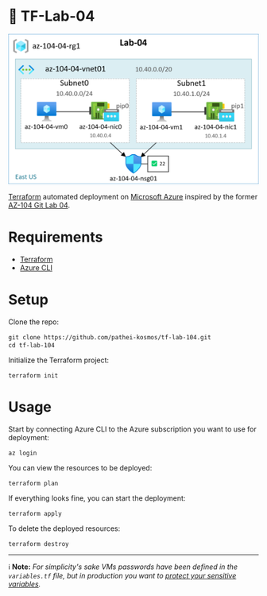 # :microscope: TF-Lab-04

<p align="center">
  <img src="https://github.com/pathei-kosmos/tf-lab-04/blob/master/lab-04.png" alt="Lab infrastructure diagram" />
</p>

[Terraform](https://www.terraform.io/) automated deployment on [Microsoft Azure](https://azure.microsoft.com/en-us) inspired by the former [AZ-104 Git Lab 04](https://microsoftlearning.github.io/AZ-104-MicrosoftAzureAdministrator/Instructions/Labs/LAB_04-Implement_Virtual_Networking.html).

# Requirements

* [Terraform](https://developer.hashicorp.com/terraform/install)
* [Azure CLI](https://learn.microsoft.com/en-us/cli/azure/install-azure-cli)

# Setup

Clone the repo:

```
git clone https://github.com/pathei-kosmos/tf-lab-104.git
cd tf-lab-104
```

Initialize the Terraform project:

```
terraform init
```

# Usage

Start by connecting Azure CLI to the Azure subscription you want to use for deployment:

```
az login
```

You can view the resources to be deployed:

```
terraform plan
```

If everything looks fine, you can start the deployment:

```
terraform apply
```

To delete the deployed resources:

```
terraform destroy
```

---

:information_source: **Note:** *For simplicity's sake VMs passwords have been defined in the ```variables.tf``` file, but in production you want to [protect your sensitive variables](https://developer.hashicorp.com/terraform/tutorials/configuration-language/sensitive-variables).*
